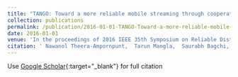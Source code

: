 ```yaml
---
title: "TANGO: Toward a more reliable mobile streaming through cooperation between cellular network and mobile devices"
collection: publications
permalink: /publication/2016-01-01-TANGO-Toward-a-more-reliable-mobile-streaming-through-cooperation-between-cellular-network-and-mobile-devices
date: 2016-01-01
venue: 'In the proceedings of 2016 IEEE 35th Symposium on Reliable Distributed Systems (SRDS)'
citation: ' Nawanol Theera-Ampornpunt,  Tarun Mangla,  Saurabh Bagchi,  Rajesh Panta,  Kaustubh Joshi,  Mostafa Ammar,  Ellen Zegura, &quot;TANGO: Toward a more reliable mobile streaming through cooperation between cellular network and mobile devices.&quot; In the proceedings of 2016 IEEE 35th Symposium on Reliable Distributed Systems (SRDS), 2016.'
---
```

Use [Google Scholar](https://scholar.google.com/scholar?q=TANGO:+Toward+a+more+reliable+mobile+streaming+through+cooperation+between+cellular+network+and+mobile+devices){:target="_blank"} for full citation